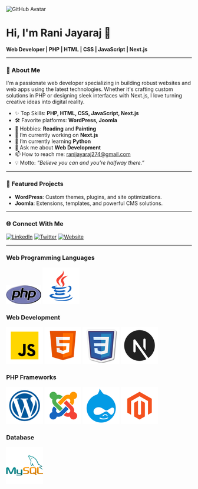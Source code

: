 ![GitHub Avatar](https://avatars.githubusercontent.com/u/ranijayaraj?v=4)

# Hi, I'm Rani Jayaraj 👋

**Web Developer | PHP | HTML | CSS | JavaScript | Next.js**

---

### 🚀 About Me

I'm a passionate web developer specializing in building robust websites and web apps using the latest technologies. Whether it's crafting custom solutions in PHP or designing sleek interfaces with Next.js, I love turning creative ideas into digital reality.

- ✨ Top Skills: **PHP, HTML, CSS, JavaScript, Next.js**
- 🛠️ Favorite platforms: **WordPress, Joomla**
- 🎨 Hobbies: **Reading** and **Painting**
- 🔭 I’m currently working on **Next.js**
- 🌱 I’m currently learning **Python**
- 💬 Ask me about **Web Development**
- 📫 How to reach me: ranijayaraj274@gmail.com
- 💡 Motto: _“Believe you can and you’re halfway there.”_

---

### 🌟 Featured Projects

- **WordPress**: Custom themes, plugins, and site optimizations.
- **Joomla**: Extensions, templates, and powerful CMS solutions.

---

### 🌐 Connect With Me

[![LinkedIn](https://img.shields.io/badge/LinkedIn-blue?logo=linkedin&logoColor=white)](YOUR_LINKEDIN_URL)
[![Twitter](https://img.shields.io/badge/Twitter-1DA1F2?logo=twitter&logoColor=white)](YOUR_TWITTER_URL)
[![Website](https://img.shields.io/badge/Website-000?logo=globe&logoColor=white)](YOUR_WEBSITE_URL)

---

### Web Programming Languages

![PHP](https://github.com/ranijayaraj/ranijayaraj/blob/main/php-med-trans.png)
![Java](https://github.com/ranijayaraj/ranijayaraj/blob/main/icons8-java-100.png)


### Web Development

![Javascript](https://github.com/ranijayaraj/ranijayaraj/blob/main/icons8-javascript-100.png)
![HTML](https://github.com/ranijayaraj/ranijayaraj/blob/main/icons8-html5-100.png)
![CSS](https://github.com/ranijayaraj/ranijayaraj/blob/main/icons8-css3-100.png)
![Next.js](https://github.com/ranijayaraj/ranijayaraj/blob/main/icons8-nextjs-100.png)

### PHP Frameworks

![Wordpress](https://github.com/ranijayaraj/ranijayaraj/blob/main/icons8-wordpress-100.png)
![Joomla](https://github.com/ranijayaraj/ranijayaraj/blob/main/icons8-joomla-100.png)
![Drupal](https://github.com/ranijayaraj/ranijayaraj/blob/main/icons8-drupal-100.png)
![Magento](https://github.com/ranijayaraj/ranijayaraj/blob/main/icons8-magento-100.png)

### Database

![MySQL](https://github.com/ranijayaraj/ranijayaraj/blob/main/icons8-mysql-100.png)


<!-- Optionally, you can add GitHub stats here! -->

<!--
![Rani's GitHub Stats](https://github-readme-stats.vercel.app/api?username=ranijayaraj&show_icons=true&theme=radical)
-->
  
